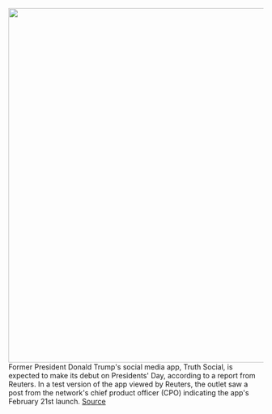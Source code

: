 <img src='https://cdn.vox-cdn.com/thumbor/D-VpPbb8YWz7ipf0WkIiQmRqGHQ=/0x0:3000x2000/1200x800/filters:focal(1971x233:2451x713)/cdn.vox-cdn.com/uploads/chorus_image/image/70531818/1304610267.0.jpg' width='700px' /><br/>
Former President Donald Trump's social media app, Truth Social, is expected to make its debut on Presidents' Day, according to a report from Reuters. In a test version of the app viewed by Reuters, the outlet saw a post from the network's chief product officer (CPO) indicating the app's February 21st launch.
<a href='https://www.theverge.com/2022/2/20/22943510/trump-social-network-truth-social-presidents-day-launch'> Source <a/>